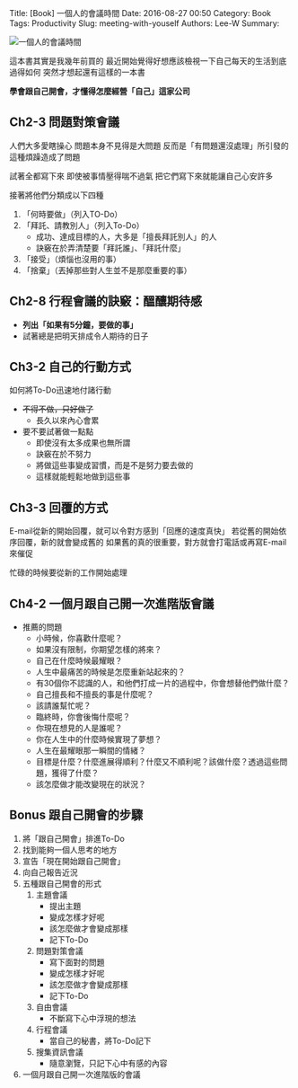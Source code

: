 Title: [Book] 一個人的會議時間
Date: 2016-08-27 00:50
Category: Book
Tags: Productivity
Slug: meeting-with-youself
Authors: Lee-W
Summary: 


![一個人的會議時間](http://i.imgur.com/ZZTHLlJm.jpg)

這本書其實是我幾年前買的
最近開始覺得好想應該檢視一下自己每天的生活到底過得如何
突然才想起還有這樣的一本書

**學會跟自己開會，才懂得怎麼經營「自己」這家公司**
<!--more-->

## Ch2-3 問題對策會議
人們大多愛瞎操心
問題本身不見得是大問題
反而是「有問題還沒處理」所引發的這種煩躁造成了問題

試著全都寫下來
即使被事情壓得喘不過氣
把它們寫下來就能讓自己心安許多

接著將他們分類成以下四種
1. 「何時要做」（列入TO-Do）
2. 「拜託、請教別人」（列入To-Do）
	- 成功、達成目標的人，大多是「擅長拜託別人」的人
	- 訣竅在於弄清楚要「拜託誰」、「拜託什麼」
3. 「接受」（煩惱也沒用的事）
4. 「捨棄」（丟掉那些對人生並不是那麼重要的事） 


## Ch2-8 行程會議的訣竅：醞釀期待感
- **列出「如果有5分鐘，要做的事」**
- 試著總是把明天排成令人期待的日子

## Ch3-2 自己的行動方式
如何將To-Do迅速地付諸行動  

- ~~不得不做，只好做了~~
	- 長久以來內心會累
- 要不要試著做一點點
	- 即使沒有太多成果也無所謂
	- 訣竅在於不努力
	- 將做這些事變成習慣，而是不是努力要去做的
	- 這樣就能輕鬆地做到這些事

## Ch3-3 回覆的方式
E-mail從新的開始回覆，就可以令對方感到「回應的速度真快」
若從舊的開始依序回覆，新的就會變成舊的
如果舊的真的很重要，對方就會打電話或再寫E-mail來催促

忙碌的時候要從新的工作開始處理

## Ch4-2 一個月跟自己開一次進階版會議
- 推薦的問題
	- 小時候，你喜歡什麼呢？
	- 如果沒有限制，你期望怎樣的將來？
	- 自己在什麼時候最耀眼？
	- 人生中最痛苦的時候是怎麼重新站起來的？
	- 有30個你不認識的人，和他們打成一片的過程中，你會想替他們做什麼？
	- 自己擅長和不擅長的事是什麼呢？
	- 該請誰幫忙呢？
	- 臨終時，你會後悔什麼呢？
	- 你現在想見的人是誰呢？
	- 你在人生中的什麼時候實現了夢想？
	- 人生在最耀眼那一瞬間的情緒？
	- 目標是什麼？什麼進展得順利？什麼又不順利呢？該做什麼？透過這些問題，獲得了什麼？
	- 該怎麼做才能改變現在的狀況？ 

## Bonus 跟自己開會的步驟
1. 將「跟自己開會」排進To-Do
2. 找到能夠一個人思考的地方
3. 宣告「現在開始跟自己開會」
4. 向自己報告近況
5. 五種跟自己開會的形式
	1. 主題會議
		- 提出主題
		- 變成怎樣才好呢
		- 該怎麼做才會變成那樣
		- 記下To-Do
	2. 問題對策會議
		- 寫下面對的問題
		- 變成怎樣才好呢
		- 該怎麼做才會變成那樣
		- 記下To-Do
	3. 自由會議
		- 不斷寫下心中浮現的想法
	4. 行程會議
		- 當自己的秘書，將To-Do記下
	5. 搜集資訊會議
		- 隨意瀏覽，只記下心中有感的內容
6. 一個月跟自己開一次進階版的會議